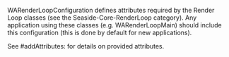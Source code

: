 WARenderLoopConfiguration defines attributes required by the Render Loop classes (see the Seaside-Core-RenderLoop category). Any application using these classes (e.g. WARenderLoopMain) should include this configuration (this is done by default for new applications).

See #addAttributes: for details on provided attributes.